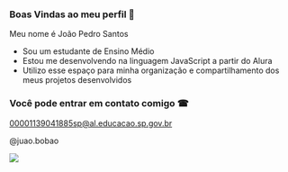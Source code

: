 ### Boas Vindas ao meu perfil 🌟

Meu nome é João Pedro Santos

- Sou um estudante de Ensino Médio
- Estou me desenvolvendo na linguagem JavaScript a partir do Alura
- Utilizo esse espaço para minha organização e compartilhamento dos meus projetos desenvolvidos

### Você pode entrar em contato comigo ☎

00001139041885sp@al.educacao.sp.gov.br

@juao.bobao

![](https://media1.tenor.com/m/t-J79EIGaq0AAAAC/xsdf.gif)
